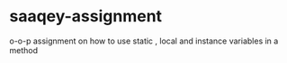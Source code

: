 # saaqey-assignment
o-o-p assignment on how to use static , local and instance variables in a method
